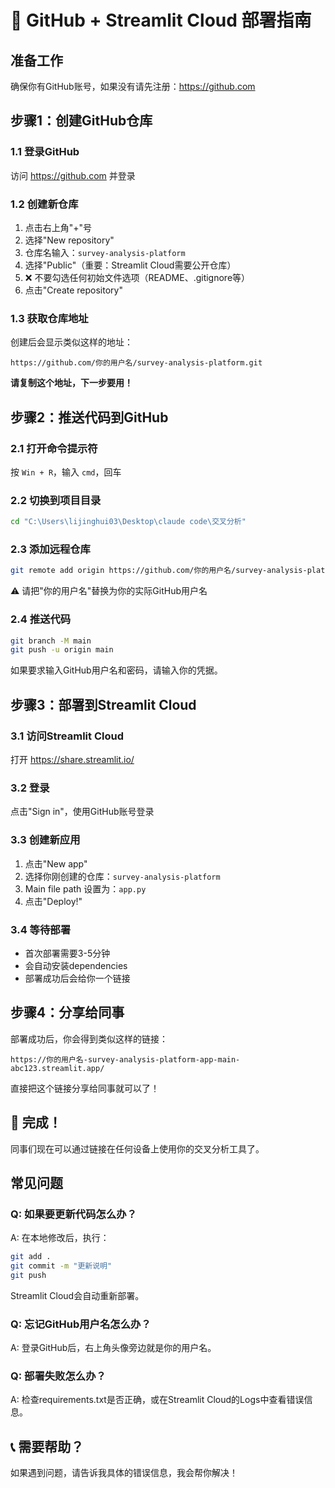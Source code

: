 # 🚀 GitHub + Streamlit Cloud 部署指南

## 准备工作
确保你有GitHub账号，如果没有请先注册：https://github.com

## 步骤1：创建GitHub仓库

### 1.1 登录GitHub
访问 https://github.com 并登录

### 1.2 创建新仓库
1. 点击右上角"+"号
2. 选择"New repository"
3. 仓库名输入：`survey-analysis-platform`
4. 选择"Public"（重要：Streamlit Cloud需要公开仓库）
5. ❌ 不要勾选任何初始文件选项（README、.gitignore等）
6. 点击"Create repository"

### 1.3 获取仓库地址
创建后会显示类似这样的地址：
```
https://github.com/你的用户名/survey-analysis-platform.git
```
**请复制这个地址，下一步要用！**

## 步骤2：推送代码到GitHub

### 2.1 打开命令提示符
按 `Win + R`，输入 `cmd`，回车

### 2.2 切换到项目目录
```bash
cd "C:\Users\lijinghui03\Desktop\claude code\交叉分析"
```

### 2.3 添加远程仓库
```bash
git remote add origin https://github.com/你的用户名/survey-analysis-platform.git
```
⚠️ 请把"你的用户名"替换为你的实际GitHub用户名

### 2.4 推送代码
```bash
git branch -M main
git push -u origin main
```

如果要求输入GitHub用户名和密码，请输入你的凭据。

## 步骤3：部署到Streamlit Cloud

### 3.1 访问Streamlit Cloud
打开 https://share.streamlit.io/

### 3.2 登录
点击"Sign in"，使用GitHub账号登录

### 3.3 创建新应用
1. 点击"New app"
2. 选择你刚创建的仓库：`survey-analysis-platform`
3. Main file path 设置为：`app.py`
4. 点击"Deploy!"

### 3.4 等待部署
- 首次部署需要3-5分钟
- 会自动安装dependencies
- 部署成功后会给你一个链接

## 步骤4：分享给同事

部署成功后，你会得到类似这样的链接：
```
https://你的用户名-survey-analysis-platform-app-main-abc123.streamlit.app/
```

直接把这个链接分享给同事就可以了！

## 🎉 完成！

同事们现在可以通过链接在任何设备上使用你的交叉分析工具了。

## 常见问题

### Q: 如果要更新代码怎么办？
A: 在本地修改后，执行：
```bash
git add .
git commit -m "更新说明"
git push
```
Streamlit Cloud会自动重新部署。

### Q: 忘记GitHub用户名怎么办？
A: 登录GitHub后，右上角头像旁边就是你的用户名。

### Q: 部署失败怎么办？
A: 检查requirements.txt是否正确，或在Streamlit Cloud的Logs中查看错误信息。

## 📞 需要帮助？
如果遇到问题，请告诉我具体的错误信息，我会帮你解决！